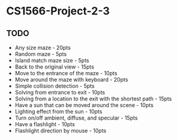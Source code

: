 # CS1566-Project-2-3

## TODO

* Any size maze - 20pts
* Random maze - 5pts
* Island match maze size - 5pts
* Back to the original view - 15pts
* Move to the entrance of the maze - 10pts
* Move around the maze with keyboard - 20pts
* Simple collision detection - 5pts
* Solving from entrance to exit - 10pts
* Solving from a location to the exit with the shortest path - 15pts
* Have a sun that can be moved around the scene - 10pts
* Lighting effect from the sun - 10pts
* Turn on/off ambient, diffuse, and specular - 15pts
* Have a flashlight - 10pts
* Flashlight direction by mouse - 10pts
